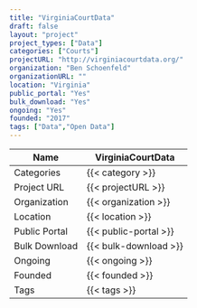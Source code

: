 ```yaml
---
title: "VirginiaCourtData"
draft: false
layout: "project"
project_types: ["Data"]
categories: ["Courts"]
projectURL: "http://virginiacourtdata.org/"
organization: "Ben Schoenfeld"
organizationURL: ""
location: "Virginia"
public_portal: "Yes"
bulk_download: "Yes"
ongoing: "Yes"
founded: "2017"
tags: ["Data","Open Data"]
---
```



Name                    |  VirginiaCourtData    
------------------------|----
Categories              | {{< category >}} 
Project URL             | {{< projectURL >}} 
Organization            | {{< organization >}} 
Location                | {{< location >}} 
Public Portal           | {{< public-portal >}} 
Bulk Download           | {{< bulk-download >}} 
Ongoing                 | {{< ongoing >}} 
Founded                 | {{< founded >}} 
Tags                    | {{< tags >}} 
